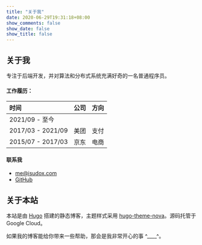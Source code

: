 ```yaml
---
title: "关于我"
date: 2020-06-29T19:31:18+08:00
show_comments: false
show_date: false
show_title: false
---
```


## 关于我

专注于后端开发，并对算法和分布式系统充满好奇的一名普通程序员。

#### 工作履历：

| 时间 | 公司 | 方向 |
|:------|:------|:--------|
| 2021/09 - 至今 |  |  |
| 2017/03 - 2021/09| 美团 | 支付 |
| 2015/07 - 2017/03 | 京东 | 电商 |

#### 联系我

- <me@isudox.com>
- [GitHub](https://github.com/isudox/)

## 关于本站

本站是由 [Hugo](https://github.com/gohugoio/hugo) 搭建的静态博客，主题样式采用 [hugo-theme-nova](https://github.com/isudox/hugo-theme-nova/)。源码托管于 Google Cloud。

如果我的博客能给你带来一些帮助，那会是我非常开心的事 ^____^。